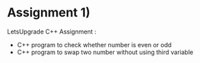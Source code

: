 # Assignment 1)
LetsUpgrade C++ Assignment :

* C++ program to check whether number is even or odd
* C++ program to swap two number without using third variable
